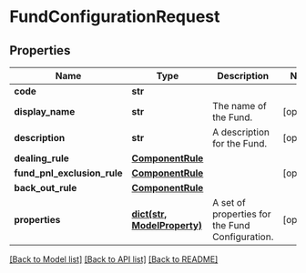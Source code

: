 # FundConfigurationRequest


## Properties
Name | Type | Description | Notes
------------ | ------------- | ------------- | -------------
**code** | **str** |  | 
**display_name** | **str** | The name of the Fund. | [optional] 
**description** | **str** | A description for the Fund. | [optional] 
**dealing_rule** | [**ComponentRule**](ComponentRule.md) |  | 
**fund_pnl_exclusion_rule** | [**ComponentRule**](ComponentRule.md) |  | [optional] 
**back_out_rule** | [**ComponentRule**](ComponentRule.md) |  | 
**properties** | [**dict(str, ModelProperty)**](ModelProperty.md) | A set of properties for the Fund Configuration. | [optional] 

[[Back to Model list]](../README.md#documentation-for-models) [[Back to API list]](../README.md#documentation-for-api-endpoints) [[Back to README]](../README.md)


